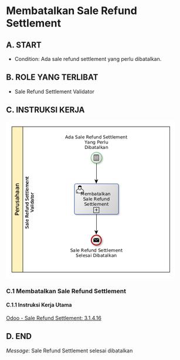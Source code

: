 # Membatalkan Sale Refund Settlement

## <a name="input">A. START</a>

* Condition: Ada sale refund settlement yang perlu dibatalkan.

## <a name="role">B. ROLE YANG TERLIBAT</a>

* Sale Refund Settlement Validator

## <a name="instruksi">C. INSTRUKSI KERJA</a>

![](../img/prosedur-kerja/membatalkan-sale-refund-settlement.png)

### C.1 Membatalkan Sale Refund Settlement

#### C.1.1 Instruksi Kerja Utama

[Odoo - Sale Refund Settlement: 3.1.4.16](../transaksi/sale-refund-settlement/batal.md)

## <a name="input">D. END</a>

*Message*: Sale Refund Settlement selesai dibatalkan
